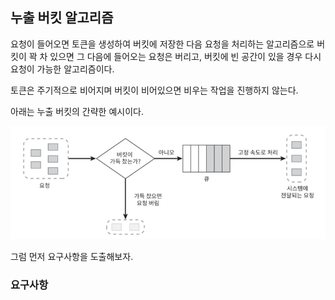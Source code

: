 ## 누출 버킷 알고리즘

요청이 들어오면 토큰을 생성하여 버킷에 저장한 다음 요청을 처리하는 알고리즘으로 버킷이 꽉 차 있으면 그 다음에 들어오는 요청은 버리고, 버킷에 빈 공간이 있을 경우 다시 요청이 가능한 알고리즘이다.

토큰은 주기적으로 비어지며 버킷이 비어있으면 비우는 작업을 진행하지 않는다.

아래는 누출 버킷의 간략한 예시이다.

![img.png](assets/leaky-bucket/leaky-bucket-algorithm.png)

그럼 먼저 요구사항을 도출해보자.

### 요구사항